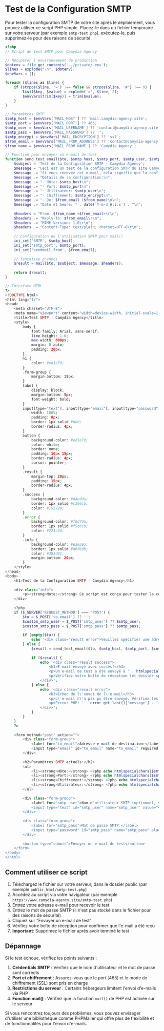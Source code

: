 # Test de la Configuration SMTP

Pour tester la configuration SMTP de votre site après le déploiement, vous pouvez utiliser ce script PHP simple. Placez-le dans un fichier temporaire sur votre serveur (par exemple `smtp-test.php`), exécutez-le, puis supprimez-le pour des raisons de sécurité.

```php
<?php
// Script de test SMTP pour Camydia Agency

// Récupérer l'environnement de production
$dotenv = file_get_contents('../private/.env');
$lines = explode("\n", $dotenv);
$envVars = [];

foreach ($lines as $line) {
    if (strpos($line, '=') !== false && strpos($line, '#') !== 0) {
        list($key, $value) = explode('=', $line, 2);
        $envVars[trim($key)] = trim($value);
    }
}

// Paramètres SMTP
$smtp_host = $envVars['MAIL_HOST'] ?? 'mail.camydia-agency.site';
$smtp_port = $envVars['MAIL_PORT'] ?? 465;
$smtp_user = $envVars['MAIL_USERNAME'] ?? 'contact@camydia-agency.site';
$smtp_pass = $envVars['MAIL_PASSWORD'] ?? '';
$smtp_encrypt = $envVars['MAIL_ENCRYPTION'] ?? 'ssl';
$from_email = $envVars['MAIL_FROM_ADDRESS'] ?? 'contact@camydia-agency.site';
$from_name = $envVars['MAIL_FROM_NAME'] ?? 'Camydia Agency';

// Fonction pour envoyer un e-mail de test
function send_test_email($to, $smtp_host, $smtp_port, $smtp_user, $smtp_pass, $smtp_encrypt, $from_email, $from_name) {
    $subject = 'Test de la Configuration SMTP - Camydia Agency';
    $message = "Ceci est un test de la configuration SMTP du site Camydia Agency.\n\n";
    $message .= "Si vous recevez cet e-mail, cela signifie que la configuration SMTP fonctionne correctement.\n\n";
    $message .= "Détails de la configuration:\n";
    $message .= "- Hôte: $smtp_host\n";
    $message .= "- Port: $smtp_port\n";
    $message .= "- Utilisateur: $smtp_user\n";
    $message .= "- Chiffrement: $smtp_encrypt\n";
    $message .= "- De: $from_email ($from_name)\n\n";
    $message .= "Date et heure: " . date('Y-m-d H:i:s') . "\n";
    
    $headers = "From: $from_name <$from_email>\r\n";
    $headers .= "Reply-To: $from_email\r\n";
    $headers .= "MIME-Version: 1.0\r\n";
    $headers .= "Content-Type: text/plain; charset=UTF-8\r\n";
    
    // Configuration de l'utilisation SMTP pour mail()
    ini_set('SMTP', $smtp_host);
    ini_set('smtp_port', $smtp_port);
    ini_set('sendmail_from', $from_email);
    
    // Tentative d'envoi
    $result = mail($to, $subject, $message, $headers);
    
    return $result;
}

// Interface HTML
?>
<!DOCTYPE html>
<html lang="fr">
<head>
    <meta charset="UTF-8">
    <meta name="viewport" content="width=device-width, initial-scale=1.0">
    <title>Test SMTP - Camydia Agency</title>
    <style>
        body {
            font-family: Arial, sans-serif;
            line-height: 1.6;
            max-width: 800px;
            margin: 0 auto;
            padding: 20px;
        }
        h1 {
            color: #ed1e79;
        }
        .form-group {
            margin-bottom: 15px;
        }
        label {
            display: block;
            margin-bottom: 5px;
            font-weight: bold;
        }
        input[type="text"], input[type="email"], input[type="password"] {
            width: 100%;
            padding: 8px;
            border: 1px solid #ddd;
            border-radius: 4px;
        }
        button {
            background-color: #ed1e79;
            color: white;
            border: none;
            padding: 10px 15px;
            border-radius: 4px;
            cursor: pointer;
        }
        .result {
            margin-top: 20px;
            padding: 15px;
            border-radius: 4px;
        }
        .success {
            background-color: #d4edda;
            border: 1px solid #c3e6cb;
            color: #155724;
        }
        .error {
            background-color: #f8d7da;
            border: 1px solid #f5c6cb;
            color: #721c24;
        }
        .info {
            background-color: #e2e3e5;
            border: 1px solid #d6d8db;
            color: #383d41;
            margin-bottom: 20px;
        }
    </style>
</head>
<body>
    <h1>Test de la Configuration SMTP - Camydia Agency</h1>
    
    <div class="info">
        <p><strong>Note:</strong> Ce script est conçu pour tester la configuration SMTP. Pour des raisons de sécurité, supprimez ce fichier après utilisation.</p>
    </div>
    
    <?php
    if ($_SERVER['REQUEST_METHOD'] === 'POST') {
        $to = $_POST['to_email'] ?? '';
        $custom_smtp_user = $_POST['smtp_user'] ?? $smtp_user;
        $custom_smtp_pass = $_POST['smtp_pass'] ?? $smtp_pass;
        
        if (empty($to)) {
            echo '<div class="result error">Veuillez spécifier une adresse e-mail de destination.</div>';
        } else {
            $result = send_test_email($to, $smtp_host, $smtp_port, $custom_smtp_user, $custom_smtp_pass, $smtp_encrypt, $from_email, $from_name);
            
            if ($result) {
                echo '<div class="result success">
                    <h3>E-mail envoyé avec succès!</h3>
                    <p>Un e-mail de test a été envoyé à ' . htmlspecialchars($to) . '.</p>
                    <p>Vérifiez votre boîte de réception (et dossier spam) pour confirmer la réception.</p>
                </div>';
            } else {
                echo '<div class="result error">
                    <h3>Échec de l\'envoi de l\'e-mail</h3>
                    <p>L\'e-mail n\'a pas pu être envoyé. Vérifiez les paramètres SMTP et assurez-vous que le serveur autorise l\'envoi d\'e-mails.</p>
                    <p>Erreur PHP: ' . error_get_last()['message'] . '</p>
                </div>';
            }
        }
    }
    ?>
    
    <form method="post" action="">
        <div class="form-group">
            <label for="to_email">Adresse e-mail de destination:</label>
            <input type="email" id="to_email" name="to_email" required placeholder="destinataire@exemple.com">
        </div>
        
        <h2>Paramètres SMTP actuels:</h2>
        <ul>
            <li><strong>Hôte:</strong> <?php echo htmlspecialchars($smtp_host); ?></li>
            <li><strong>Port:</strong> <?php echo htmlspecialchars($smtp_port); ?></li>
            <li><strong>Chiffrement:</strong> <?php echo htmlspecialchars($smtp_encrypt); ?></li>
            <li><strong>Utilisateur:</strong> <?php echo htmlspecialchars($smtp_user); ?></li>
        </ul>
        
        <div class="form-group">
            <label for="smtp_user">Nom d'utilisateur SMTP (optionnel, si différent):</label>
            <input type="text" id="smtp_user" name="smtp_user" value="<?php echo htmlspecialchars($smtp_user); ?>">
        </div>
        
        <div class="form-group">
            <label for="smtp_pass">Mot de passe SMTP:</label>
            <input type="password" id="smtp_pass" name="smtp_pass" placeholder="Entrez le mot de passe SMTP">
        </div>
        
        <button type="submit">Envoyer un e-mail de test</button>
    </form>
</body>
</html>
```

## Comment utiliser ce script

1. Téléchargez le fichier sur votre serveur, dans le dossier public (par exemple `public_html/smtp-test.php`)
2. Accédez au script via votre navigateur (par exemple `https://www.camydia-agency.site/smtp-test.php`)
3. Entrez votre adresse e-mail pour recevoir le test
4. Entrez le mot de passe SMTP (il n'est pas stocké dans le fichier pour des raisons de sécurité)
5. Cliquez sur "Envoyer un e-mail de test"
6. Vérifiez votre boîte de réception pour confirmer que l'e-mail a été reçu
7. **Important**: Supprimez le fichier après avoir terminé le test

## Dépannage

Si le test échoue, vérifiez les points suivants :

1. **Crédentials SMTP** : Vérifiez que le nom d'utilisateur et le mot de passe sont corrects
2. **Port et chiffrement** : Assurez-vous que le port (465) et le mode de chiffrement (SSL) sont pris en charge
3. **Restrictions du serveur** : Certains hébergeurs limitent l'envoi d'e-mails via PHP
4. **Fonction mail()** : Vérifiez que la fonction `mail()` de PHP est activée sur le serveur

Si vous rencontrez toujours des problèmes, vous pouvez envisager d'utiliser une bibliothèque comme PHPMailer qui offre plus de flexibilité et de fonctionnalités pour l'envoi d'e-mails.